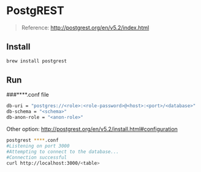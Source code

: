 # PostgREST

> Reference: <http://postgrest.org/en/v5.2/index.html>

## Install

```bash
brew install postgrest
```

## Run

###****.conf file

```bash
db-uri = "postgres://<role>:<role-password>@<host>:<port>/<database>"
db-schema = "<schema>"
db-anon-role = "<anon-role>"
```

Other option: <http://postgrest.org/en/v5.2/install.html#configuration>

```bash
postgrest ****.conf
#Listening on port 3000
#Attempting to connect to the database...
#Connection successful
curl http://localhost:3000/<table>
```

